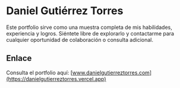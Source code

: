 # Daniel Gutiérrez Torres
Este portfolio sirve como una muestra completa de mis habilidades, experiencia y logros. Siéntete libre de explorarlo y contactarme para cualquier oportunidad de colaboración o consulta adicional.

## Enlace
Consulta el portfolio aquí:  [www.danielgutierreztorres.com](https://danielgutierreztorres.vercel.app)